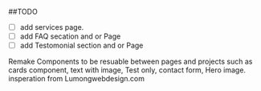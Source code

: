 

##TODO 
- [ ] add services page.
- [ ] add FAQ secation and or Page
- [ ] add Testomonial section and or Page

Remake Components to be resuable between pages and projects such as cards component, text with image, Test only, contact form, Hero image.
insperation from Lumongwebdesign.com
